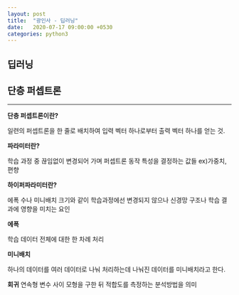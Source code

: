 ```yaml
---
layout: post
title:  "광인사 - 딥러닝"
date:   2020-07-17 09:00:00 +0530 
categories: python3
---
```

<h2>딥러닝</h2>

<h2>단층 퍼셉트론</h2>

---

**단층 퍼셉트론이란?**

일련의 퍼셉트론을 한 줄로 배치하여 입력 벡터 하나로부터 출력 벡터 하나를 얻는 것.

**파라미터란?**

학습 과정 중 끊임없이 변경되어 가며 퍼셉트론 동작 특성을 결정하는 값들
ex)가중치, 편향

**하이퍼파라미터란?**

에폭 수나 미니배치 크기와 같이 학습과정에선 변경되지 않으나 신경망 구조나 학습 결과에 영향을 미치는 요인

**에폭**

학습 데이터 전체에 대한 한 차례 처리

**미니배치**

하나의 데이터를 여러 데이터로 나눠 처리하는데 나눠진 데이터를 미니배치라고 한다.

**회귀**
연속형 변수 사이 모형을 구한 뒤 적합도를 측정하는 분석방법을 의미

